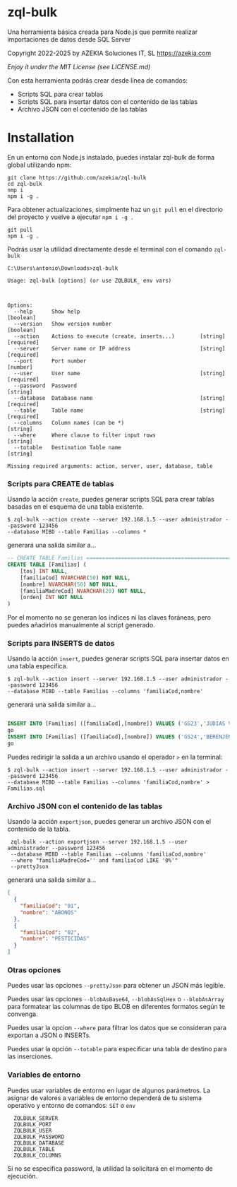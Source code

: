 # zql-bulk
Una herramienta básica creada para Node.js que permite realizar importaciones de datos desde SQL Server

Copyright 2022-2025 by AZEKIA Soluciones IT, SL
https://azekia.com

*Enjoy it under the MIT License (see LICENSE.md)*

Con esta herramienta podrás crear desde línea de comandos:
 
 - Scripts SQL para crear tablas
 - Scripts SQL para insertar datos con el contenido de las tablas
 - Archivo JSON con el contenido de las tablas

# Installation
En un entorno con Node.js instalado, puedes instalar zql-bulk de forma global utilizando npm:

```
git clone https://github.com/azekia/zql-bulk
cd zql-bulk
nmp i
npm i -g .
```


Para obtener actualizaciones, simplmente haz un `git pull` en el directorio del proyecto y vuelve a ejecutar `npm i -g .`

```
git pull
npm i -g .
```

Podrás usar la utilidad directamente desde el terminal con el comando `zql-bulk`

```
C:\Users\antonio\Downloads>zql-bulk

Usage: zql-bulk [options] (or use ZQLBULK_ env vars)



Options:
  --help      Show help                                                [boolean]
  --version   Show version number                                      [boolean]
  --action    Actions to execute (create, inserts...)        [string] [required]
  --server    Server name or IP address                      [string] [required]
  --port      Port number                                               [number]
  --user      User name                                      [string] [required]
  --password  Password                                                  [string]
  --database  Database name                                  [string] [required]
  --table     Table name                                     [string] [required]
  --columns   Column names (can be *)                                   [string]
  --where     Where clause to filter input rows                         [string]
  --totable   Destination Table name                                    [string]

Missing required arguments: action, server, user, database, table
```



### Scripts para CREATE de tablas
Usando la acción `create`, puedes generar scripts SQL para crear tablas basadas en el esquema de una tabla existente.

```
$ zql-bulk --action create --server 192.168.1.5 --user administrador --password 123456 
--database MIBD --table Familias --columns *
```
generará una salida similar a...

```sql
-- CREATE TABLE Familias =================================================
CREATE TABLE [Familias] (
    [tos] INT NULL,
    [familiaCod] NVARCHAR(50) NOT NULL,
    [nombre] NVARCHAR(50) NOT NULL,
    [familiaMadreCod] NVARCHAR(20) NOT NULL,
    [orden] INT NOT NULL
)
```

Por el momento no se generan los índices ni las claves foráneas, pero puedes añadirlos manualmente al script generado.


### Scripts para INSERTS de datos

Usando la acción `insert`, puedes generar scripts SQL para insertar datos en una tabla específica.

```
$ zql-bulk --action insert --server 192.168.1.5 --user administrador --password 123456 
--database MIBD --table Familias --columns 'familiaCod,nombre'
```
generará una salida similar a...

```sql

INSERT INTO [Familias] ([familiaCod],[nombre]) VALUES ('GS23','JUDIAS VERDES')
go
INSERT INTO [Familias] ([familiaCod],[nombre]) VALUES ('GS24','BERENJENAS')
go

```

Puedes redirigir la salida a un archivo usando el operador `>` en la terminal:

```
$ zql-bulk --action insert --server 192.168.1.5 --user administrador --password 123456 
--database MIBD --table Familias --columns 'familiaCod,nombre' > Familias.sql
```

### Archivo JSON con el contenido de las tablas

Usando la acción `exportjson`, puedes generar un archivo JSON con el contenido de la tabla.

```
 zql-bulk --action exportjson --server 192.168.1.5 --user administrador --password 123456 
 --database MIBD --table Familias --columns 'familiaCod,nombre' 
 --where "familiaMadreCod='' and familiaCod LIKE '0%'" 
 --prettyJson
```
generará una salida similar a...
```json
[
  {
    "familiaCod": "01",
    "nombre": "ABONOS"
  },
  {
    "familiaCod": "02",
    "nombre": "PESTICIDAS"
  }
]
```

### Otras opciones

Puedes usar las opciones `--prettyJson` para obtener un JSON más legible.

Puedes usar las opciones `--blobAsBase64`, `--blobAsSqlHex` o `--blobAsArray` para formatear las columnas de tipo BLOB en diferentes formatos según te convenga.

Puedes usar la opcion `--where` para filtrar los datos que se consideran para exportan a JSON o INSERTs.

Puedes usar la opción `--totable` para especificar una tabla de destino para las inserciones.

### Variables de entorno

Puedes usar variables de entorno en lugar de algunos parámetros.
La asignar de valores a variables de entorno dependerá de tu sistema operativo y entorno de comandos: `SET` o `env`

```
  ZQLBULK_SERVER
  ZQLBULK_PORT
  ZQLBULK_USER
  ZQLBULK_PASSWORD
  ZQLBULK_DATABASE
  ZQLBULK_TABLE
  ZQLBULK_COLUMNS
``` 

Si no se especifica password, la utilidad la solicitará en el momento de ejecución.
